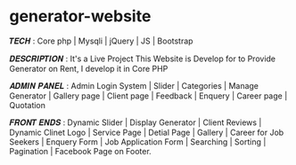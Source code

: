 # generator-website
 
𝑻𝑬𝑪𝑯          : Core php | Mysqli | jQuery  | JS | Bootstrap

𝑫𝑬𝑺𝑪𝑹𝑰𝑷𝑻𝑰𝑶𝑵  : It's a Live Project This Website is Develop for to Provide Generator on Rent, I develop it in Core PHP

𝑨𝑫𝑴𝑰𝑵 𝑷𝑨𝑵𝑬𝑳 : Admin Login System | Slider | Categories | Manage Generator  |  Gallery page | Client page | Feedback | Enquery | Career page | Quotation 

𝑭𝑹𝑶𝑵𝑻 𝑬𝑵𝑫𝑺  : Dynamic Slider | Display Generator | Client Reviews | Dynamic Clinet Logo | Service Page | Detial Page | Gallery | Career for Job Seekers |                     Enquery Form | Job Application Form | Searching | Sorting | Pagination | Facebook Page on Footer. 

